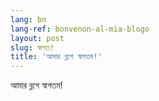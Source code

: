 ```yaml
---
lang: bn
lang-ref: bonvenon-al-mia-blogo
layout: post
slug: স্বাগত!
title: 'আমার ব্লগে স্বাগতম!'
---
```


আমার ব্লগে স্বাগতম!
